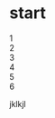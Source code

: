# start


<div class="flex">
  <div class="tile">1</div>
  <div class="tile">2</div>
  <div class="tile">3</div>
  <div class="tile">4</div>
  <div class="tile">5</div>
  <div class="tile">6</div>
</div>



jklkjl
